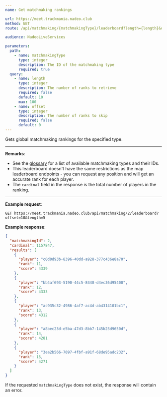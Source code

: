 ```yaml
---
name: Get matchmaking rankings

url: https://meet.trackmania.nadeo.club
method: GET
route: /api/matchmaking/{matchmakingType}/leaderboard?length={length}&offset={offset}

audience: NadeoLiveServices

parameters:
  path:
    - name: matchmakingType
      type: integer
      description: The ID of the matchmaking type
      required: true
  query:
    - name: length
      type: integer
      description: The number of ranks to retrieve
      required: false
      default: 10
      max: 100
    - name: offset
      type: integer
      description: The number of ranks to skip
      required: false
      default: 0
---
```


Gets global matchmaking rankings for the specified type.

---

**Remarks**:

- See the [glossary](/glossary#matchmaking-type) for a list of available matchmaking types and their IDs.
- This leaderboard doesn't have the same restrictions as the map leaderboard endpoints - you can request any position and will get an accurate rank for each player.
- The `cardinal` field in the response is the total number of players in the ranking.

---

**Example request**:

```plain
GET https://meet.trackmania.nadeo.club/api/matchmaking/2/leaderboard?offset=10&length=5
```

**Example response**:

```json
{
  "matchmakingId": 2,
  "cardinal": 1157847,
  "results": [
    {
      "player": "c0d0d93b-8396-40dd-a928-377c436e8a70",
      "rank": 11,
      "score": 4339
    },
    {
      "player": "bb4af693-5190-44c5-8448-d4ec36d95400",
      "rank": 12,
      "score": 4333
    },
    {
      "player": "ac935c32-4986-4af7-ac4d-ab4314101bc1",
      "rank": 13,
      "score": 4312
    },
    {
      "player": "a8bec23d-e5ba-47d3-8bb7-145b23d9650d",
      "rank": 14,
      "score": 4281
    },
    {
      "player": "3ea2b566-7097-4fbf-a91f-68de95adc232",
      "rank": 15,
      "score": 4271
    }
  ]
}
```

If the requested `matchmakingType` does not exist, the response will contain an error.
